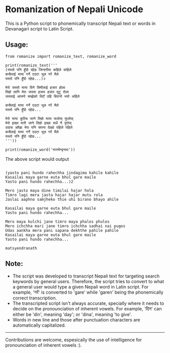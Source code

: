 Romanization of Nepali Unicode
========================== 

This is a Python script to phonemically transcript Nepali text or words in Devanagari script to Latin Script.

## Usage:

```
from romanize import romanize_text, romanize_word

print(romanize_text('''
(यस्तो पनि हुँदो रहेछ जिन्दगीमा कहिले कहिले 
कसैलाई माया गर्ने एउटा भूल गरें मैले 
यस्तो पनि हुँदो रहेछ...)२ 

मेरो जस्तो माया दिने तिमीलाई हजार होला 
तिम्रो लागि मेरा जस्ता हजार हजार मुटु रोला 
जस्लाई आफ्नो सम्झेको थिएँ उहि बिरानो भयो अहिले 

कसैलाई माया गर्ने एउटा भूल गरें मैले 
यस्तो पनि हुँदो रहेछ... 

मेरो माया कुल्चि जाने तिम्रो माया फलोस् फुलोस् 
मेरो इच्छा मारी जाने तिम्रो इच्छा सधैं नै पुगोस् 
उदास आँखा मेरा पनि सपना देख्थे पहिले पहिले 
कसैलाई माया गर्ने एउटा भूल गरें मैले 
यस्तो पनि हुँदो रहेछ...
'''))

print(romanize_word('मत्स्येन्द्रनाथ'))
``` 

The above script would output
```

(yasto pani hundo rahechha jindagima kahile kahile 
Kasailai maya garne euta bhul gare maile 
Yasto pani hundo rahechha...)2 

Mero jasto maya dine timilai hajar hola 
Timro lagi mera jasta hajar hajar mutu rola 
Jaslai aaphno samjheko thie uhi birano bhayo ahile 

Kasailai maya garne euta bhul gare maile 
Yasto pani hundo rahechha... 

Mero maya kulchi jane timro maya phalos phulos 
Mero ichchha mari jane timro ichchha sadhai nai pugos 
Udas aankha mera pani sapana dekhthe pahile pahile 
Kasailai maya garne euta bhul gare maile 
Yasto pani hundo rahechha...

matsyendranath
```

## Note:
 - The script was developed to transcript Nepali text for targeting search keywords by general users. Therefore, the script tries to convert to what a general user would type a given Nepali word in Latin script. For example, 'गरें' is converted to 'gare' while 'garen' being the phonemically correct transcription.
 - The transcripted script isn't always accurate, specially where it needs to decide on the pronounciation of inherent vowels. For example, 'दिन' can either be 'din', meaning 'day'; or 'dina', meaning 'to give'.     
- Words in new line and those after punctuation characters are automatically capitalized.

--------------------------------------

Contributions are welcome, espesically the use of intelligence for pronounciation of inherent vowels :).
 
